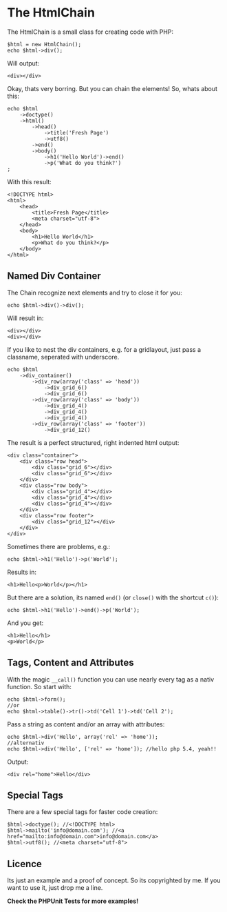 # The HtmlChain

The HtmlChain is a small class for creating code with PHP:

	$html = new HtmlChain();
	echo $html->div();

Will output:

	<div></div>

Okay, thats very borring. But you can chain the elements! So, whats about this:

	echo $html
		->doctype()
		->html()
			->head()
				->title('Fresh Page')
				->utf8()
			->end()
			->body()
				->h1('Hello World')->end()
				->p('What do you think?')
	;

With this result:

	<!DOCTYPE html>
	<html>
		<head>
			<title>Fresh Page</title>
			<meta charset="utf-8">
		</head>
		<body>
			<h1>Hello World</h1>
			<p>What do you think?</p>
		</body>
	</html>


## Named Div Container

The Chain recognize next elements and try to close it for you:

	echo $html->div()->div();

Will result in:

	<div></div>
	<div></div>

If you like to nest the div containers, e.g. for a gridlayout, just pass a classname, seperated with underscore.

	echo $html
		->div_container()
			->div_row(array('class' => 'head'))
				->div_grid_6()
				->div_grid_6()
			->div_row(array('class' => 'body'))
				->div_grid_4()
				->div_grid_4()
				->div_grid_4()
			->div_row(array('class' => 'footer'))
				->div_grid_12()

The result is a perfect structured, right indented html output:

	<div class="container">
		<div class="row head">
			<div class="grid_6"></div>
			<div class="grid_6"></div>
		</div>
		<div class="row body">
			<div class="grid_4"></div>
			<div class="grid_4"></div>
			<div class="grid_4"></div>
		</div>
		<div class="row footer">
			<div class="grid_12"></div>
		</div>
	</div>

Sometimes there are problems, e.g.:

	echo $html->h1('Hello')->p('World');

Results in:
	
	<h1>Hello<p>World</p></h1>

But there are a solution, its named `end()` (or `close()` with the shortcut `c()`):

	echo $html->h1('Hello')->end()->p('World');

And you get:

	<h1>Hello</h1>
	<p>World</p>



## Tags, Content and Attributes

With the magic `__call()` function you can use nearly every tag as a nativ function. So start with:

	echo $html->form();
	//or
	echo $html->table()->tr()->td('Cell 1')->td('Cell 2');

Pass a string as content and/or an array with attributes:

	echo $html->div('Hello', array('rel' => 'home'));
	//alternativ
	echo $html->div('Hello', ['rel' => 'home']); //hello php 5.4, yeah!!

Output:

	<div rel="home">Hello</div>

## Special Tags

There are a few special tags for faster code creation:

	$html->doctype(); //<!DOCTYPE html>
	$html->mailto('info@domain.com'); //<a href="mailto:info@domain.com">info@domain.com</a>
	$html->utf8(); //<meta charset="utf-8">

## Licence

Its just an example and a proof of concept. So its copyrighted by me. If you want to use it, just drop me a line.

**Check the PHPUnit Tests for more examples!**